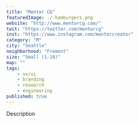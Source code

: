 ```yaml
---
title: "Mentor CG"
featuredImage: ./-hamburgers.png
website: "http://www.mentorcg.com/"
twit: "https://twitter.com/mentorcg"
inst: "https://www.instagram.com/mentorcreator"
category: "M"
city: "Seattle"
neighborhood: "Fremont"
size: "Small (1-10)"
map: ""
tags:
    - ux/ui
    - branding
    - research
    - engineering
published: true
---
```


Description
